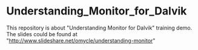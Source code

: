 Understanding_Monitor_for_Dalvik
================================

This repository is about "Understanding Monitor for Dalvik" training demo. 
The slides could be found at "http://www.slideshare.net/omycle/understanding-monitor"
